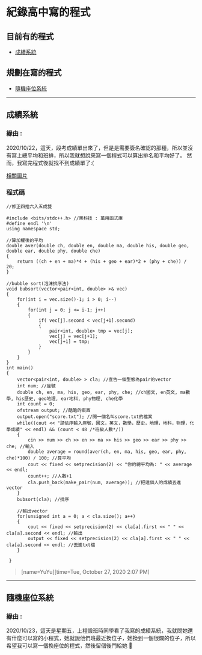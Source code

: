 # 紀錄高中寫的程式


## 目前有的程式
- [成績系統](#成績系統)

## 規劃在寫的程式
- [隨機座位系統](#隨機座位系統)

---
## 成績系統
### 緣由 : 
2020/10/22，這天，段考成績單出來了，但是是需要簽名確認的那種，所以並沒有寫上總平均和班排，所以我就想說來寫一個程式可以算出排名和平均好了。
然而，我寫完程式後就找不到成績單了:(

[相關圖片](https://i.imgur.com/wc7B2H6.png)
### 程式碼
```cpp=
//修正四捨六入五成雙

#include <bits/stdc++.h> //黑科技 : 萬用函式庫
#define endl '\n'
using namespace std;

//算加權後的平均
double aver(double ch, double en, double ma, double his, double geo, double ear, double phy, double che)
{
    return ((ch + en + ma)*4 + (his + geo + ear)*2 + (phy + che)) / 20;
}

//bubble sort(泡沫排序法)
void bubsort(vector<pair<int, double> >& vec)
{
    for(int i = vec.size()-1; i > 0; i--)
    {
        for(int j = 0; j <= i-1; j++)
        {
            if( vec[j].second < vec[j+1].second)
            {
                pair<int, double> tmp = vec[j];
                vec[j] = vec[j+1];
                vec[j+1] = tmp;
            }
        }
    }
}
int main()
{
    vector<pair<int, double> > cla; //宣告一個型態為pair的vector
    int num; //座號
    double ch, en, ma, his, geo, ear, phy, che; //ch國文, en英文, ma數學, his歷史, geo地理, ear地科, phy物理, che化學
    int count = 0;
    ofstream output; //酷酷的東西
    output.open("score.txt"); //開一個名叫score.txt的檔案  
    while((cout << "請依序輸入座號，國文，英文，數學，歷史，地理，地科，物理，化學成績" << endl) && (count < 48 /*班級人數*/))
    {
        cin >> num >> ch >> en >> ma >> his >> geo >> ear >> phy >> che; //輸入 
        double average = round(aver(ch, en, ma, his, geo, ear, phy, che)*100) / 100; //算平均 
        cout << fixed << setprecision(2) << "你的總平均為: " << average << endl;
        count++; //人數+1
        cla.push_back(make_pair(num, average)); //把這個人的成績丟進vector
    }
    bubsort(cla); //排序

    //輸出vector
    for(unsigned int a = 0; a < cla.size(); a++)
    {
        cout << fixed << setprecision(2) << cla[a].first << " " << cla[a].second << endl; //輸出
        output << fixed << setprecision(2) << cla[a].first << " " << cla[a].second << endl; //丟進txt檔
    } 
    
 }
```

> [name=YuYu][time=Tue, October 27, 2020 2:07 PM]

---
## 隨機座位系統
### 緣由 : 
2020/10/23，這天是星期五，上程設班時同學看了我寫的成績系統，我就問她還有什麼可以寫的小程式，她就說他們班最近換位子，她換到一個很爛的位子，所以希望我可以寫一個換座位的程式，然後留個後門給她 :poop:
